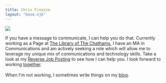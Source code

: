 ```yaml
---
title: Chris Finazzo
layout: "base.njk"
---
```

<div class="content">
<img class="me" src="/media/me.jpg">

<p class="intro">If you have a message to communicate, I can help you do that. Currently working as a Page at <a href="https://chathamlibrary.org">The Library of The Chathams</a>, I have an MA in Communications and am actively seeking a role which will allow me to leverage my unique mix of communications and technology skills. Take a look at my <a href="/rjp/">Reverse Job Posting</a> to see how I can help you. I look forward to working <a href="/contact/">together</a>.<br /><br />When I'm not working, I sometimes write things on my <a href="https://chrisfinazzo.com">blog</a>.</p>
</div>
